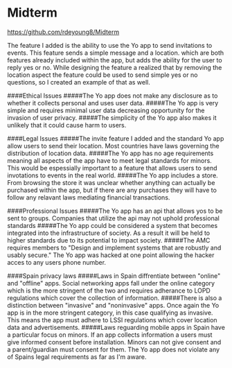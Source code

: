 # Midterm

https://github.com/rdeyoung8/Midterm

The feature I added is the ability to use the Yo app to send invitations to events. This feature sends a simple message and a location. which are both features already included within the app, but adds the ability for the user to reply yes or no. While designing the feature a realized that by removing the location aspect the feature could be used to send simple yes or no questions, so I created an example of that as well.

####Ethical Issues
#####The Yo app does not make any disclosure as to whether it collects personal and uses user data.
#####The Yo app is very simple and requires minimal user data decreasing opportunity for the invasion of user privacy.
#####The simplicity of the Yo app also makes it unlikely that it could cause harm to users.

####Legal Issues
#####The invite feature I added and the standard Yo app allow users to send their location. Most countries have laws governing the distribution of location data.
#####The Yo app has no age requirements meaning all aspects of the app have to meet legal standards for minors. This would be espessially important to a feature that allows users to send invotations to events in the real world.
#####The Yo app includes a store. From browsing the store it was unclear whether anything can actually be purchased within the app, but if there are any purchases they will have to follow any relavant laws mediating financial transactions.

####Professional Issues
#####The Yo app has an api that allows yos to be sent to groups. Companies that utilize the api may not uphold professional standards
#####The Yo app could be considered a system that becomes integrated into the infrastructure of society. As a result it will be held to higher standards due to its potential to impact society.
#####The AMC requires members to "Design and implement systems that are robustly and usably secure." The Yo app was hacked at one point allowing the hacker acces to any users phone number.

####Spain privacy laws
#####Laws in Spain diffrentiate between "online" and "offline" apps. Social networking apps fall under the online category which is the more stringent of the two and requires adherance to LOPD regulations which cover the collection of information.
#####There is also a distinction between "invasive" and "noninvasive" apps. Once again the Yo app is in the more stringent category, in this case qualifying as invasive. This means the app must adhere to LSSI regulations which cover location  data and advertisements.
#####Laws reguarding mobile apps in Spain have a particular focus on minors. If an app collects information a users must give informed consent before installation. Minors can not give consent and a parent/guardian must consent for them. The Yo app does not violate any of Spains legal requirements as far as I'm aware.
